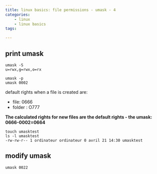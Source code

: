 ```yaml
---
title: linux basics: file permissions - umask - 4 
categories:
    - linux
    - linux basics
tags:

---
```

## print umask

    umask -S
    u=rwx,g=rwx,o=rx

    umask -p
    umask 0002

default rights when a file is created are:

* file: 0666
* folder : O777

**The calculated rights for new files are the default rights - the umask: 0666-0002=0664**

    touch umasktest
    ls -l umasktest 
    -rw-rw-r-- 1 ordinateur ordinateur 0 avril 21 14:30 umasktest

## modify umask

    umask 0022